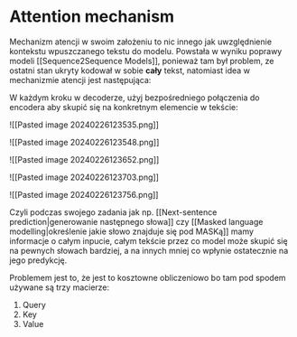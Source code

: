 # Attention mechanism

Mechanizm atencji w swoim założeniu to nic innego jak uwzględnienie kontekstu wpuszczanego tekstu do modelu. Powstała w wyniku poprawy modeli [[Sequence2Sequence Models]], ponieważ tam był problem, ze ostatni stan ukryty kodował w sobie **cały** tekst, natomiast idea w mechanizmie atencji jest następująca:

W każdym kroku w decoderze, użyj bezpośredniego połączenia do encodera aby skupić się na konkretnym elemencie w tekście:

![[Pasted image 20240226123535.png]]

![[Pasted image 20240226123548.png]]

![[Pasted image 20240226123652.png]]

![[Pasted image 20240226123703.png]]

![[Pasted image 20240226123756.png]]

Czyli podczas swojego zadania jak np. [[Next-sentence prediction|generowanie następnego słowa]] czy [[Masked language modelling|określenie jakie słowo znajduje się pod MASKą]] mamy informacje o całym inpucie, całym tekście przez co model może skupić się na pewnych słowach bardziej, a na innych mniej co wpłynie ostatecznie na jego predykcję.

Problemem jest to, że jest to kosztowne obliczeniowo bo tam pod spodem używane są trzy macierze:

1. Query
2. Key
3. Value